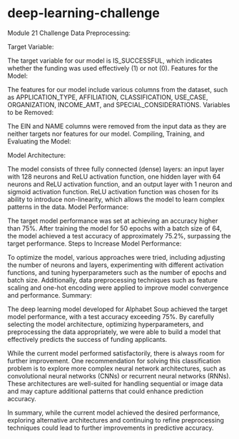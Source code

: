 # deep-learning-challenge
Module 21 Challenge
Data Preprocessing:

Target Variable:

The target variable for our model is IS_SUCCESSFUL, which indicates whether the funding was used effectively (1) or not (0).
Features for the Model:

The features for our model include various columns from the dataset, such as APPLICATION_TYPE, AFFILIATION, CLASSIFICATION, USE_CASE, ORGANIZATION, INCOME_AMT, and SPECIAL_CONSIDERATIONS.
Variables to be Removed:

The EIN and NAME columns were removed from the input data as they are neither targets nor features for our model.
Compiling, Training, and Evaluating the Model:

Model Architecture:

The model consists of three fully connected (dense) layers: an input layer with 128 neurons and ReLU activation function, one hidden layer with 64 neurons and ReLU activation function, and an output layer with 1 neuron and sigmoid activation function.
ReLU activation function was chosen for its ability to introduce non-linearity, which allows the model to learn complex patterns in the data.
Model Performance:

The target model performance was set at achieving an accuracy higher than 75%.
After training the model for 50 epochs with a batch size of 64, the model achieved a test accuracy of approximately 75.2%, surpassing the target performance.
Steps to Increase Model Performance:

To optimize the model, various approaches were tried, including adjusting the number of neurons and layers, experimenting with different activation functions, and tuning hyperparameters such as the number of epochs and batch size.
Additionally, data preprocessing techniques such as feature scaling and one-hot encoding were applied to improve model convergence and performance.
Summary:

The deep learning model developed for Alphabet Soup achieved the target model performance, with a test accuracy exceeding 75%. By carefully selecting the model architecture, optimizing hyperparameters, and preprocessing the data appropriately, we were able to build a model that effectively predicts the success of funding applicants.

While the current model performed satisfactorily, there is always room for further improvement. One recommendation for solving this classification problem is to explore more complex neural network architectures, such as convolutional neural networks (CNNs) or recurrent neural networks (RNNs). These architectures are well-suited for handling sequential or image data and may capture additional patterns that could enhance prediction accuracy.

In summary, while the current model achieved the desired performance, exploring alternative architectures and continuing to refine preprocessing techniques could lead to further improvements in predictive accuracy.


